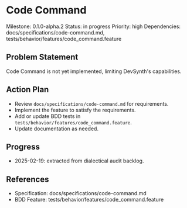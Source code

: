 # Code Command
Milestone: 0.1.0-alpha.2
Status: in progress
Priority: high
Dependencies: docs/specifications/code-command.md, tests/behavior/features/code_command.feature

## Problem Statement
Code Command is not yet implemented, limiting DevSynth's capabilities.


## Action Plan
- Review `docs/specifications/code-command.md` for requirements.
- Implement the feature to satisfy the requirements.
- Add or update BDD tests in `tests/behavior/features/code_command.feature`.
- Update documentation as needed.

## Progress
- 2025-02-19: extracted from dialectical audit backlog.

## References
- Specification: docs/specifications/code-command.md
- BDD Feature: tests/behavior/features/code_command.feature
